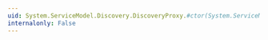 ```yaml
---
uid: System.ServiceModel.Discovery.DiscoveryProxy.#ctor(System.ServiceModel.Discovery.DiscoveryMessageSequenceGenerator)
internalonly: False
---
```

